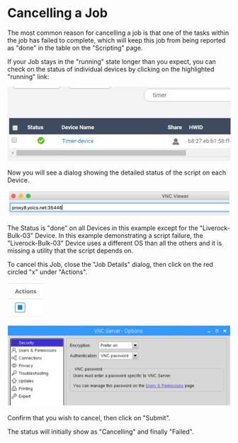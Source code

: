 # Cancelling a Job

The most common reason for cancelling a job is that one of the tasks within the job has failed to complete, which will keep this job from being reported as "done" in the table on the "Scripting" page.

If your Job stays in the "running" state longer than you expect, you can check on the status of individual devices by clicking on the highlighted "running" link:

![](../../.gitbook/assets/image%20%28158%29.png)

Now you will see a dialog showing the detailed status of the script on each Device.

![](../../.gitbook/assets/image%20%28103%29.png)

The Status is "done" on all Devices in this example except for the "Liverock-Bulk-03" Device.  In this example demonstrating a script failure, the "Liverock-Bulk-03" Device uses a different OS than all the others and it is missing a utility that the script depends on.

To cancel this Job, close the "Job Details" dialog, then click on the red circled "x" under "Actions".

![](../../.gitbook/assets/image%20%2819%29.png)

![](../../.gitbook/assets/image%20%28279%29.png)

Confirm that you wish to cancel, then click on "Submit".

The status will initially show as "Cancelling" and finally "Failed".

